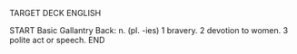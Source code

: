 TARGET DECK
ENGLISH

START
Basic
Gallantry
Back: n. (pl. -ies) 1 bravery. 2 devotion to women. 3 polite act or speech.
END
